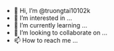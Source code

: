 - 👋 Hi, I’m @truongtai10102k
- 👀 I’m interested in ...
- 🌱 I’m currently learning ...
- 💞️ I’m looking to collaborate on ...
- 📫 How to reach me ...

<!---
truongtai10102k/truongtai10102k is a ✨ special ✨ repository because its `README.md` (this file) appears on your GitHub profile.
You can click the Preview link to take a look at your changes.
--->
